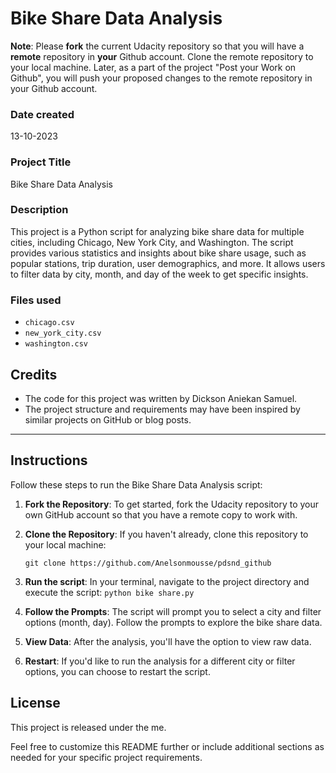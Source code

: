 
# Bike Share Data Analysis

**Note**: Please **fork** the current Udacity repository so that you will have a **remote** repository in **your** Github account. Clone the remote repository to your local machine. Later, as a part of the project "Post your Work on Github", you will push your proposed changes to the remote repository in your Github account.

### Date created
13-10-2023

### Project Title
Bike Share Data Analysis

### Description
This project is a Python script for analyzing bike share data for multiple cities, including Chicago, New York City, and Washington. The script provides various statistics and insights about bike share usage, such as popular stations, trip duration, user demographics, and more. It allows users to filter data by city, month, and day of the week to get specific insights.

### Files used
- `chicago.csv`
- `new_york_city.csv`
- `washington.csv`

## Credits
- The code for this project was written by Dickson Aniekan Samuel.
- The project structure and requirements may have been inspired by similar projects on GitHub or blog posts.

---

## Instructions
Follow these steps to run the Bike Share Data Analysis script:

1. **Fork the Repository**: To get started, fork the Udacity repository to your own GitHub account so that you have a remote copy to work with.


2. **Clone the Repository**: If you haven't already, clone this repository to your local machine:

   `git clone https://github.com/Anelsonmousse/pdsnd_github `


3. **Run the script**: In your terminal, navigate to the project directory and execute the script:
    `python bike share.py`

4. **Follow the Prompts**: The script will prompt you to select a city and filter options (month, day). Follow the prompts to explore the bike share data.

5. **View Data**: After the analysis, you'll have the option to view raw data.

6. **Restart**: If you'd like to run the analysis for a different city or filter options, you can choose to restart the script.

## License
This project is released under the me.

Feel free to customize this README further or include additional sections as needed for your specific project requirements.